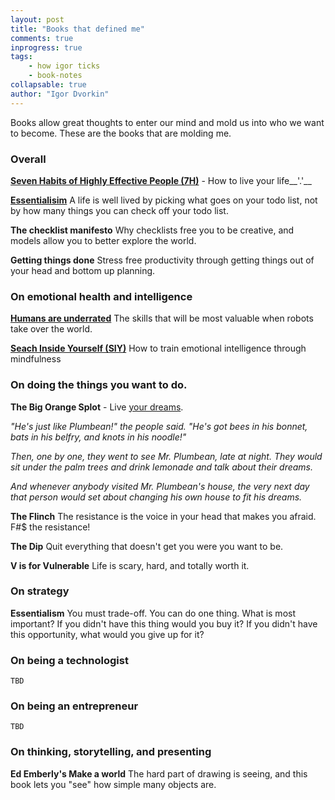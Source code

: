 ```yaml
--- 
layout: post
title: "Books that defined me"
comments: true
inprogress: true
tags: 
    - how igor ticks
    - book-notes
collapsable: true
author: "Igor Dvorkin"
---
```


Books allow great thoughts to enter our mind and mold us into who we want to become. These are the books that are molding me.

### Overall

**[Seven Habits of Highly Effective People (7H)](http://ig2600.blogspot.com/2013/11/soft-skills-your-life-missing-manual.html)** - How to live your life__'.'__

**[Essentialisim](/essentialism)** A life is well lived by picking what goes on your todo list, not by how many things you can check off your todo list.

**The checklist manifesto** Why checklists free you to be creative, and models allow you to better explore the world.

**Getting things done** Stress free productivity through getting things out of your head and bottom up planning.

### On emotional health and intelligence

**[Humans are underrated](/humans-are-underrated)** The skills that will be most valuable when robots take over the world.

**[Seach Inside Yourself (SIY)](/search-inside-yourself)** How to train emotional intelligence through mindfulness


### On doing the things you want to do.

**The Big Orange Splot** - Live [your dreams](https://www.youtube.com/watch?v=5cPfjzYJcok). 

_"He's just like Plumbean!" the people said. "He's got bees in his bonnet, bats in his belfry, and knots in his noodle!"_

_Then, one by one, they went to see Mr. Plumbean, late at night.  They would sit under the palm trees and drink lemonade and talk about their dreams._

_And whenever anybody visited Mr. Plumbean's house, the very next day that person would set about changing his own house to fit his dreams._

**The Flinch** The resistance is the voice in your head that makes you afraid.  F#$ the resistance!

**The Dip** Quit everything that doesn't get you were you want to be.

**V is for Vulnerable**  Life is scary, hard, and totally worth it.

### On strategy

**Essentialism** You must trade-off. You can do one thing. What is most important? If you didn't have this thing would you buy it? If you didn't have this opportunity, what would you give up for it?

### On being a technologist
    TBD

### On being an entrepreneur
    TBD

### On thinking, storytelling, and  presenting
**Ed Emberly's Make a world** The hard part of drawing is seeing, and this book lets you "see" how simple many objects are.
